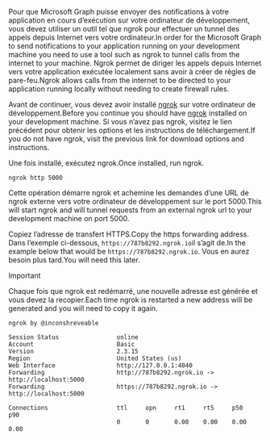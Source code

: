 <!-- markdownlint-disable MD002 MD041 -->

<span data-ttu-id="cea2d-101">Pour que Microsoft Graph puisse envoyer des notifications à votre application en cours d’exécution sur votre ordinateur de développement, vous devez utiliser un outil tel que ngrok pour effectuer un tunnel des appels depuis Internet vers votre ordinateur.</span><span class="sxs-lookup"><span data-stu-id="cea2d-101">In order for the Microsoft Graph to send notifications to your application running on your development machine you need to use a tool such as ngrok to tunnel calls from the internet to your machine.</span></span> <span data-ttu-id="cea2d-102">Ngrok permet de diriger les appels depuis Internet vers votre application exécutée localement sans avoir à créer de règles de pare-feu.</span><span class="sxs-lookup"><span data-stu-id="cea2d-102">Ngrok allows calls from the internet to be directed to your application running locally without needing to create firewall rules.</span></span>

<span data-ttu-id="cea2d-103">Avant de continuer, vous devez avoir installé [ngrok](https://ngrok.com) sur votre ordinateur de développement.</span><span class="sxs-lookup"><span data-stu-id="cea2d-103">Before you continue you should have [ngrok](https://ngrok.com) installed on your development machine.</span></span> <span data-ttu-id="cea2d-104">Si vous n’avez pas ngrok, visitez le lien précédent pour obtenir les options et les instructions de téléchargement.</span><span class="sxs-lookup"><span data-stu-id="cea2d-104">If you do not have ngrok, visit the previous link for download options and instructions.</span></span>

<span data-ttu-id="cea2d-105">Une fois installé, exécutez ngrok.</span><span class="sxs-lookup"><span data-stu-id="cea2d-105">Once installed, run ngrok.</span></span>

```shell
ngrok http 5000
```

<span data-ttu-id="cea2d-106">Cette opération démarre ngrok et achemine les demandes d’une URL de ngrok externe vers votre ordinateur de développement sur le port 5000.</span><span class="sxs-lookup"><span data-stu-id="cea2d-106">This will start ngrok and will tunnel requests from an external ngrok url to your development machine on port 5000.</span></span>

<span data-ttu-id="cea2d-107">Copiez l’adresse de transfert HTTPS.</span><span class="sxs-lookup"><span data-stu-id="cea2d-107">Copy the https forwarding address.</span></span> <span data-ttu-id="cea2d-108">Dans l’exemple ci-dessous, `https://787b8292.ngrok.io`il s’agit de.</span><span class="sxs-lookup"><span data-stu-id="cea2d-108">In the example below that would be `https://787b8292.ngrok.io`.</span></span> <span data-ttu-id="cea2d-109">Vous en aurez besoin plus tard.</span><span class="sxs-lookup"><span data-stu-id="cea2d-109">You will need this later.</span></span>

> [!IMPORTANT]
> <span data-ttu-id="cea2d-110">Chaque fois que ngrok est redémarré, une nouvelle adresse est générée et vous devez la recopier.</span><span class="sxs-lookup"><span data-stu-id="cea2d-110">Each time ngrok is restarted a new address will be generated and you will need to copy it again.</span></span>

```shell
ngrok by @inconshreveable

Session Status                online
Account                       Basic
Version                       2.3.15
Region                        United States (us)
Web Interface                 http://127.0.0.1:4040
Forwarding                    http://787b8292.ngrok.io -> http://localhost:5000
Forwarding                    https://787b8292.ngrok.io -> http://localhost:5000

Connections                   ttl     opn     rt1     rt5     p50     p90
                              0       0       0.00    0.00    0.00    0.00
```
